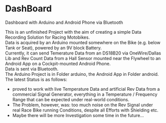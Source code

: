 # DashBoard
 Dashboard with Arduino and Android Phone via Bluetooth

This is an unfinished Project with the aim of creating a simple Data Recording Solution for Racing Motobikes.  
Data is acquired by an Arduino mounted somewhere on the Bike (e.g. below Tank or Seat), powered by an 9V block Battery.  
Currently, it can send Temerature Data from an DS18B20 via OneWire/Dallas Lib and Rev Count Data from a Hall Sensor mounted
near the Flywheel to an Android App on a Cockpit-mounted Android Phone.  
Data is sent via Bluetooth.  
The Arduino Project is in Folder arduino, the Android App in Folder android.  
The latest Status is as follows:  
-   proved to work with live Temperature Data and artificial Rev Data from a commercial Signal Generator, everything in a Temperature / Frequency Range that can be expected under real-world conditions.  
-   The Problem, however, was: too much noise on the Rev Signal under real Race Bike running Conditions, despite all Efforts with Shielding etc.  
-   Maybe there will be more Investigation some time in the future...
